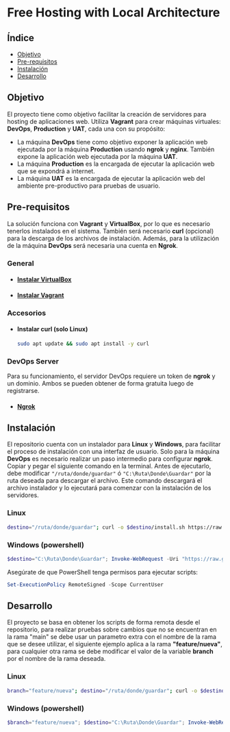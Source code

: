 # Free Hosting with Local Architecture

## Índice
- [Objetivo](#objetivo)
- [Pre-requisitos](#pre-requisitos)
- [Instalación](#instalación)
- [Desarrollo](#desarrollo)

## Objetivo
El proyecto tiene como objetivo facilitar la creación de servidores para hosting de aplicaciones web. Utiliza **Vagrant** para crear máquinas virtuales: **DevOps**, **Production** y **UAT**, cada una con su propósito:

- La máquina **DevOps** tiene como objetivo exponer la aplicación web ejecutada por la máquina **Production** usando **ngrok** y **nginx**. También expone la aplicación web ejecutada por la máquina **UAT**.
- La máquina **Production** es la encargada de ejecutar la aplicación web que se expondrá a internet.
- La máquina **UAT** es la encargada de ejecutar la aplicación web del ambiente pre-productivo para pruebas de usuario.

## Pre-requisitos
La solución funciona con **Vagrant** y **VirtualBox**, por lo que es necesario tenerlos instalados en el sistema. También será necesario **curl** (opcional) para la descarga de los archivos de instalación. Además, para la utilización de la máquina **DevOps** será necesaria una cuenta en **Ngrok**.

### General
- #### [Instalar VirtualBox](https://www.virtualbox.org/wiki/Downloads)
- #### [Instalar Vagrant](https://developer.hashicorp.com/vagrant/install)

### Accesorios
- #### Instalar curl (solo Linux)
  ```bash
  sudo apt update && sudo apt install -y curl
  ```

### DevOps Server
Para su funcionamiento, el servidor DevOps requiere un token de **ngrok** y un dominio. Ambos se pueden obtener de forma gratuita luego de registrarse.

- #### [Ngrok](https://ngrok.com/)

## Instalación
El repositorio cuenta con un instalador para **Linux** y **Windows**, para facilitar el proceso de instalación con una interfaz de usuario. Solo para la máquina **DevOps** es necesario realizar un paso intermedio para configurar **ngrok**.
Copiar y pegar el siguiente comando en la terminal. 
Antes de ejecutarlo, debe modificar `"/ruta/donde/guardar"` ó `"C:\Ruta\Donde\Guardar"` por la ruta deseada para descargar el archivo. Este comando descargará el archivo instalador y lo ejecutará para comenzar con la instalación de los servidores.

### Linux
```bash
destino="/ruta/donde/guardar"; curl -o $destino/install.sh https://raw.githubusercontent.com/MartinSIbarra/free-hosting-with-local-architecture/main/install.sh && chmod +x $destino/install.sh && $destino/install.sh
```

### Windows (powershell)
```powershell
$destino="C:\Ruta\Donde\Guardar"; Invoke-WebRequest -Uri "https://raw.githubusercontent.com/MartinSIbarra/free-hosting-with-local-architecture/main/install.ps1" -OutFile "$destino\install.ps1"; & "$destino\install.ps1"
```
Asegúrate de que PowerShell tenga permisos para ejecutar scripts:
```powershell
Set-ExecutionPolicy RemoteSigned -Scope CurrentUser
```

## Desarrollo
El proyecto se basa en obtener los scripts de forma remota desde el repositorio, para realizar pruebas sobre cambios que no se encuentran en la rama "main" se debe usar un parametro extra con el nombre de la rama que se desee utilizar, el siguiente ejemplo aplica a la rama **"feature/nueva"**, para cualquier otra rama se debe modificar el valor de la variable **branch** por el nombre de la rama deseada.

### Linux
```bash
branch="feature/nueva"; destino="/ruta/donde/guardar"; curl -o $destino/install.sh https://raw.githubusercontent.com/MartinSIbarra/free-hosting-with-local-architecture/$branch/install.sh && chmod +x $destino/install.sh && $destino/install.sh --branch-name=$branch
```

### Windows (powershell)
```powershell
$branch="feature/nueva"; $destino="C:\Ruta\Donde\Guardar"; Invoke-WebRequest -Uri "https://raw.githubusercontent.com/MartinSIbarra/free-hosting-with-local-architecture/$branch/install.ps1" -OutFile "$destino\install.ps1"; & "$destino\install.ps1 --branch-name=$branch"
```
